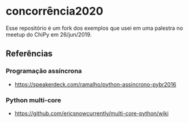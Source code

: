 # concorrência2020

Esse repositório é um fork dos exemplos que usei em uma palestra no meetup do ChiPy em 26/jun/2019.

## Referências

### Programação assíncrona

* https://speakerdeck.com/ramalho/python-assincrono-pybr2016


### Python multi-core

* https://github.com/ericsnowcurrently/multi-core-python/wiki
